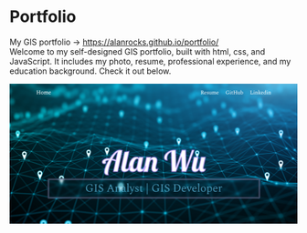 # Portfolio
My GIS portfolio -> https://alanrocks.github.io/portfolio/ <br>
Welcome to my self-designed GIS portfolio, built with html, css, and JavaScript. It includes my photo, resume, professional experience, and my education background. Check it out below.

<img src="portfol_preview.png" alt="Portfolio preview" title="Portfolio preview">
